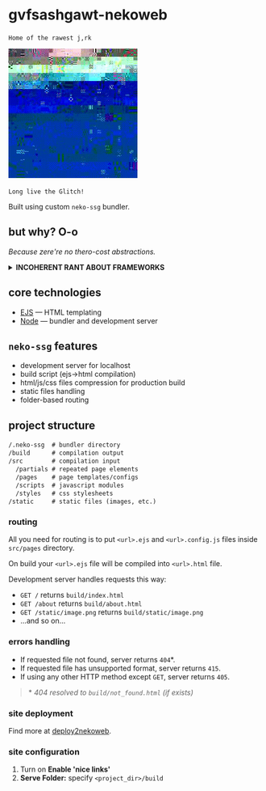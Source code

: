# gvfsashgawt-nekoweb

`Home of the rawest j,rk`

![Apple Tree I, 1912 by Gustav Klimt [datamoshed]](doc/apple-tree-mosh-anim.gif "Apple Tree I, 1912 by Gustav Klimt [datamoshed]")

`Long live the Glitch!`

Built using custom `neko-ssg` bundler.

## but why? O-o

_Because zere're no thero-cost abstractions._

<details>

  <summary>
    <b>INCOHERENT RANT ABOUT FRAMEWORKS</b>
  </summary>

Every framework is designed to get rid of some routine steps. It is simple to start a development, but it also constraints your end results. And it's not what I want for an artistic project like this.

Besides, I have already built this website with plain HTML/CSS/JS. And it was so much fun!! Although, main drawbacks of this approach are: 1 - that it's hard to structure JS code this way, and 2 - that I also needed to duplicate some HTML elements across different pages (which is pain in the ass to support).

Therefore, I've decided to put an effort into writing a basic tooling to suit my needs.

</details>

## core technologies

- [EJS](https://handlebarsjs.com/) — HTML templating
- [Node](https://nodejs.org/) — bundler and development server

## `neko-ssg` features

- development server for localhost
- build script (ejs->html compilation)
- html/js/css files compression for production build
- static files handling
- folder-based routing

## project structure

```
/.neko-ssg  # bundler directory
/build      # compilation output
/src        # compilation input
  /partials # repeated page elements
  /pages    # page templates/configs
  /scripts  # javascript modules
  /styles   # css stylesheets
/static     # static files (images, etc.)
```

### routing

All you need for routing is to put `<url>.ejs` and `<url>.config.js` files inside `src/pages` directory.

On build your `<url>.ejs` file will be compiled into `<url>.html` file.

Development server handles requests this way:

- `GET /` returns `build/index.html`
- `GET /about` returns `build/about.html`
- `GET /static/image.png` returns `build/static/image.png`
- ...and so on...

### errors handling

- If requested file not found, server returns `404`\*.
- If requested file has unsupported format, server returns `415`.
- If using any other HTTP method except `GET`, server returns `405`.

> \* _404 resolved to `build/not_found.html` (if exists)_

### site deployment

Find more at [deploy2nekoweb](https://deploy.nekoweb.org/).

### site configuration

1. Turn on **Enable 'nice links'**
2. **Serve Folder:** specify `<project_dir>/build`
